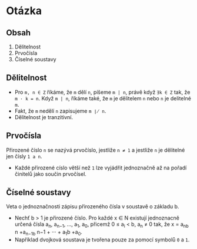 # Otázka
## Obsah
1. Dělitelnost
2. Prvočísla
3. Číselné soustavy

## Dělitelnost
- Pro `m, n ∈ Z` říkáme, že `m` dělí `n`, píšeme `m | n`, právě když `∃k ∈ Z` tak, že `m · k = n`. Když `m | n`, říkáme také, že `m` je dělitelem `n` nebo `n` je delitelné `m`.<br>
- Fakt, že `m` nedělí `n` zapisujeme `m ∤ n`.
- Dělitelnost je tranzitivní.

## Prvočísla
Přirozené číslo `n` se nazývá prvočíslo, jestliže `n ≠ 1` a jestliže `n` je dělitelné jen čísly `1 a n`.    
- Každé přirozené císlo větší než `1` lze vyjádřit jednoznačně až na pořadí činitelů jako součin prvočísel. 

## Číselné soustavy
Veta o jednoznačnosti zápisu přirozeného čísla v soustavě o základu b.
- Nechť b > 1 je přirozené číslo. Pro každé x ∈ N existují jednoznacně určená čísla a<sub>n</sub>, a<sub>n−1</sub>, ..., a<sub>1</sub>, a<sub>0</sub>, přicemž 0 ≤ a<sub>i</sub> < b, a<sub>n</sub> ≠ 0 tak, že x = a<sub>nb</sub> n +a<sub>n−1b</sub> n−1 + ··· + a<sub>1</sub>b +a<sub>0</sub>.
- Například dvojková soustava je tvořena pouze za pomocí symbolů `0` a `1`.